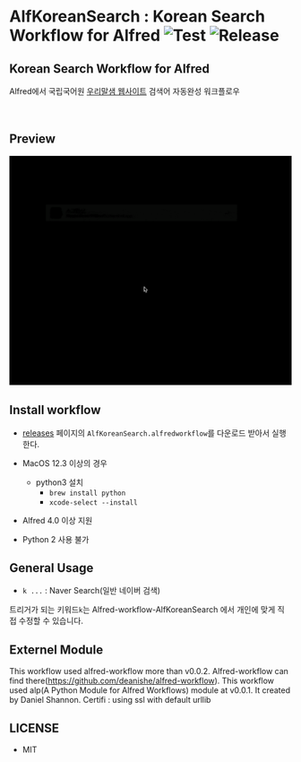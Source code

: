 AlfKoreanSearch : Korean Search Workflow for Alfred ![Test](../../actions/workflows/test-korean-ac.yml/badge.svg) ![Release](../../actions/workflows/release.yml/badge.svg)
==============

Korean Search Workflow for Alfred
---------------------------------

Alfred에서 국립국어원 [우리말샘 웹사이트](https://opendict.korean.go.kr) 검색어 자동완성 워크플로우
<br>  
<br>  

Preview
--------

<img src="images/alfKoreanSearch.gif" width="600">

<br>  

Install workflow
--------------

- [releases](../../releases/latest) 페이지의 `AlfKoreanSearch.alfredworkflow`를 다운로드 받아서 실행한다.

- MacOS 12.3 이상의 경우
  - python3 설치
    - `brew install python`
    - `xcode-select --install`

- Alfred 4.0 이상 지원
- Python 2 사용 불가


General Usage
--------------
* `k ...`  : Naver Search(일반 네이버 검색)  

트리거가 되는 키워드`k`는 Alfred-workflow-AlfKoreanSearch 에서 개인에 맞게 직접 수정할 수 있습니다. 


Externel Module
--------------
 This workflow used alfred-workflow more than v0.0.2. Alfred-workflow can find there(https://github.com/deanishe/alfred-workflow).
 This workflow used alp(A Python Module for Alfred Workflows) module at v0.0.1. It created by Daniel Shannon. 
 Certifi : using ssl with default urllib

LICENSE
--------------
 - MIT

